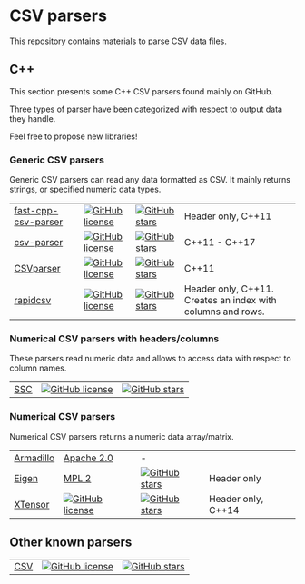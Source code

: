 # CSV parsers

This repository contains materials to parse CSV data files.

## C++

This section presents some C++ CSV parsers found mainly on GitHub.

Three types of parser have been categorized with respect to output data they handle.

Feel free to propose new libraries!

### Generic CSV parsers

Generic CSV parsers can read any data formatted as CSV.
It mainly returns strings, or specified numeric data types.

|   |   |   |   |
| - | - | - | - |
| [fast-cpp-csv-parser](https://github.com/ben-strasser/fast-cpp-csv-parser) | [![GitHub license](https://img.shields.io/github/license/ben-strasser/fast-cpp-csv-parser.svg)](https://github.com/ben-strasser/fast-cpp-csv-parser/blob/master/LICENSE) |  [![GitHub stars](https://img.shields.io/github/stars/ben-strasser/fast-cpp-csv-parser.svg?style=social&label=Star&maxAge=2592000)](https://GitHub.com/ben-strasser/fast-cpp-csv-parser) | Header only, C++11 |
| [csv-parser](https://github.com/vincentlaucsb/csv-parser) | [![GitHub license](https://img.shields.io/github/license/vincentlaucsb/csv-parser.svg)](https://github.com/vincentlaucsb/csv-parser/blob/master/LICENSE) |  [![GitHub stars](https://img.shields.io/github/stars/vincentlaucsb/csv-parser.svg?style=social&label=Star&maxAge=2592000)](https://GitHub.com/vincentlaucsb/csv-parser) | C++11 - C++17 |
| [CSVparser](https://github.com/rsylvian/CSVparser) | [![GitHub license](https://img.shields.io/github/license/rsylvian/CSVparser.svg)](https://github.com/rsylvian/CSVparser/blob/master/LICENSE) |  [![GitHub stars](https://img.shields.io/github/stars/rsylvian/CSVparser.svg?style=social&label=Star&maxAge=2592000)](https://GitHub.com/rsylvian/CSVparser) | C++11 |
| [rapidcsv](https://github.com/d99kris/rapidcsv) | [![GitHub license](https://img.shields.io/github/license/d99kris/rapidcsv.svg)](https://github.com/d99kris/rapidcsv/blob/master/LICENSE) |  [![GitHub stars](https://img.shields.io/github/stars/d99kris/rapidcsv.svg?style=social&label=Star&maxAge=2592000)](https://GitHub.com/d99kris/rapidcsv) | Header only, C++11. Creates an index with columns and rows. |

### Numerical CSV parsers with headers/columns

These parsers read numeric data and allows to access data with respect to column names.

|   |   |   |
| - | - | - |
| [SSC](https://github.com/sirehna/ssc) | [![GitHub license](https://img.shields.io/github/license/sirehna/ssc.svg)](https://github.com/sirehna/ssc/blob/master/LICENSE.md) | [![GitHub stars](https://img.shields.io/github/stars/sirehna/ssc.svg?style=social&label=Star&maxAge=2592000)](https://GitHub.com/sirehna/ssc) |

### Numerical CSV parsers

Numerical CSV parsers returns a numeric data array/matrix.

|   |   |   |   |
| - | - | - | - |
| [Armadillo](http://arma.sourceforge.net) | [Apache 2.0](https://opensource.org/licenses/Apache-2.0) | - |
| [Eigen](https://github.com/eigenteam/eigen-git-mirror) | [MPL 2](https://www.mozilla.org/en-US/MPL/2.0) |  [![GitHub stars](https://img.shields.io/github/stars/eigenteam/eigen-git-mirror.svg?style=social&label=Star&maxAge=2592000)](https://GitHub.com/eigenteam/eigen-git-mirror) | Header only |
| [XTensor](https://github.com/QuantStack/xtensor) | [![GitHub license](https://img.shields.io/github/license/QuantStack/xtensor.svg)](https://github.com/QuantStack/xtensor/blob/master/LICENSE) |  [![GitHub stars](https://img.shields.io/github/stars/QuantStack/xtensor.svg?style=social&label=Star&maxAge=2592000)](https://GitHub.com/QuantStack/xtensor) | Header only, C++14|

## Other known parsers

|   |   |   |
| - | - | - |
| [CSV](https://github.com/jay/CSV) | [![GitHub license](https://img.shields.io/github/license/jay/CSV.svg)](https://github.com/jay/CSV/blob/master/LICENSE) |  [![GitHub stars](https://img.shields.io/github/stars/jay/CSV.svg?style=social&label=Star&maxAge=2592000)](https://GitHub.com/jay/CSV) |



